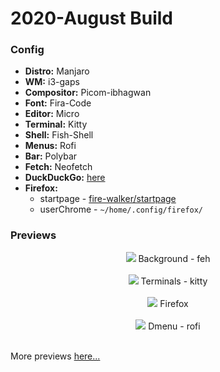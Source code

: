 # 2020-August Build

### Config
- **Distro:** Manjaro
- **WM:** i3-gaps
- **Compositor:** Picom-ibhagwan
- **Font:** Fira-Code
- **Editor:** Micro
- **Terminal:** Kitty
- **Shell:** Fish-Shell
- **Menus:** Rofi
- **Bar:** Polybar
- **Fetch:** Neofetch
- **DuckDuckGo:** [here](https://www.duckduckgo.com/?kae=d&k5=1&kaq=-1&kj=0e1419&k7=070b0f&k21=141c25&kaa=d36a97&k8=9de2d5&kx=20b7bf&k9=ffffff)
- **Firefox:**
  - startpage - [fire-walker/startpage](https://www.github.com/fire-walker/startpage)
  - userChrome - `~/home/.config/firefox/`

### Previews

<div align="center">
  <img src="https://github.com/fire-walker/rice/blob/August-2020/master/home/.config/previews/Background.png?raw=true">
  Background - feh
  <br /><br />
</div>

<div align="center">
  <img src="https://github.com/fire-walker/rice/blob/August-2020/master/home/.config/previews/Terms.png?raw=true">
  Terminals - kitty
  <br /><br />
</div>

<div align="center">
  <img src="https://github.com/fire-walker/rice/blob/August-2020/master/home/.config/previews/Firefox.png?raw=true">
  Firefox
  <br /><br />
</div>

<div align="center">
  <img src="https://github.com/fire-walker/rice/blob/August-2020/master//home/.config/previews/Dmenu.png?raw=true">
  Dmenu - rofi
  <br /><br />
</div>

More previews [here...](https://github.com/fire-walker/rice/tree/August-2020/master/home/.config/previews)
